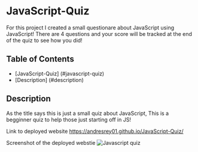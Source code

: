 # JavaScript-Quiz

For this project I created a small questionare about JavaScript using JavaScript! There are 4 questions and your score will be tracked at the end of the quiz to see how you did!

## Table of Contents

- [JavaScript-Quiz] (#javascript-quiz)
- [Description] (#description)

## Description

As the title says this is just a small quiz about JavaScript, This is a begginner quiz to help those just starting off in JS!

Link to deployed website
https://andresrey01.github.io/JavaScript-Quiz/


Screenshot of the deployed webstie
![Javascript quiz](https://github.com/AndresRey01/Password-Gen/assets/140764079/aa3cfa6a-a0f5-4d8a-a55c-2681a2b55aaa)
